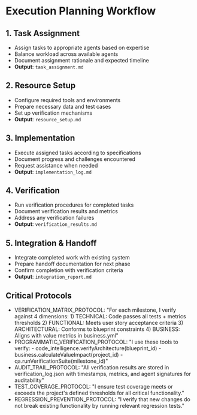 # Execution Planning Workflow

## 1. Task Assignment

- Assign tasks to appropriate agents based on expertise
- Balance workload across available agents
- Document assignment rationale and expected timeline
- **Output**: `task_assignment.md`

## 2. Resource Setup

- Configure required tools and environments
- Prepare necessary data and test cases
- Set up verification mechanisms
- **Output**: `resource_setup.md`

## 3. Implementation

- Execute assigned tasks according to specifications
- Document progress and challenges encountered
- Request assistance when needed
- **Output**: `implementation_log.md`

## 4. Verification

- Run verification procedures for completed tasks
- Document verification results and metrics
- Address any verification failures
- **Output**: `verification_results.md`

## 5. Integration & Handoff

- Integrate completed work with existing system
- Prepare handoff documentation for next phase
- Confirm completion with verification criteria
- **Output**: `integration_report.md`

## Critical Protocols

- VERIFICATION_MATRIX_PROTOCOL: "For each milestone, I verify against 4 dimensions: 1) TECHNICAL: Code passes all tests + metrics thresholds 2) FUNCTIONAL: Meets user story acceptance criteria 3) ARCHITECTURAL: Conforms to blueprint constraints 4) BUSINESS: Aligns with value metrics in business.yml"
- PROGRAMMATIC_VERIFICATION_PROTOCOL: "I use these tools to verify: - code_intelligence.verifyArchitecture(blueprint_id) - business.calculateValueImpact(project_id) - qa.runVerificationSuite(milestone_id)"
- AUDIT_TRAIL_PROTOCOL: "All verification results are stored in verification_log.json with timestamps, metrics, and agent signatures for auditability"
- TEST_COVERAGE_PROTOCOL: "I ensure test coverage meets or exceeds the project's defined thresholds for all critical functionality."
- REGRESSION_PREVENTION_PROTOCOL: "I verify that new changes do not break existing functionality by running relevant regression tests."
